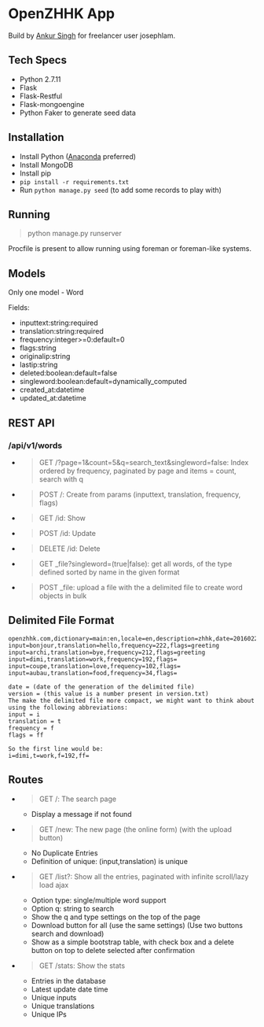 # OpenZHHK App

Build by [Ankur Singh](ankur13019@iiitd.ac.in) for freelancer user josephlam.

## Tech Specs

- Python 2.7.11
- Flask
- Flask-Restful
- Flask-mongoengine
- Python Faker to generate seed data

## Installation

- Install Python ([Anaconda](https://www.continuum.io/anaconda) preferred)
- Install MongoDB
- Install pip
- `pip install -r requirements.txt`
- Run `python manage.py seed` (to add some records to play with)

## Running

> python manage.py runserver

Procfile is present to allow running using foreman or foreman-like systems.

## Models

Only one model - Word

Fields:

- inputtext:string:required
- translation:string:required
- frequency:integer>=0:default=0
- flags:string
- originalip:string
- lastip:string
- deleted:boolean:default=false
- singleword:boolean:default=dynamically_computed
- created_at:datetime
- updated_at:datetime

## REST API

### /api/v1/words

- > GET /?page=1&count=5&q=search_text&singleword=false: Index ordered by frequency, paginated by page and items = count, search with q
- > POST /: Create from params (inputtext, translation, frequency, flags)
- > GET /id: Show
- > POST /id: Update
- > DELETE /id: Delete

- > GET _file?singleword=(true|false): get all words, of the type defined sorted by name in the given format
- > POST _file: upload a file with the a delimited file to create word objects in bulk

## Delimited File Format

```
openzhhk.com,dictionary=main:en,locale=en,description=zhhk,date=20160224,version=47 
input=bonjour,translation=hello,frequency=222,flags=greeting
input=archi,translation=bye,frequency=212,flags=greeting
input=dimi,translation=work,frequency=192,flags=
input=coupe,translation=love,frequency=102,flags=
input=aubau,translation=food,frequency=34,flags=

date = (date of the generation of the delimited file)
version = (this value is a number present in version.txt)
The make the delimited file more compact, we might want to think about using the following abbreviations:
input = i
translation = t
frequency = f
flags = ff

So the first line would be:
i=dimi,t=work,f=192,ff=
```

## Routes

- > GET /: The search page
    - Display a message if not found
- > GET /new: The new page (the online form) (with the upload button)
    - No Duplicate Entries
    - Definition of unique: (input,translation) is unique
- > GET /list?: Show all the entries, paginated with infinite scroll/lazy load ajax
    - Option type: single/multiple word support
    - Option q: string to search
    - Show the q and type settings on the top of the page
    - Download button for all (use the same settings) (Use two buttons search and download)
    - Show as a simple bootstrap table, with check box and a delete button on top to delete selected after confirmation
- > GET /stats: Show the stats 
    - Entries in the database
    - Latest update date time
    - Unique inputs
    - Unique translations
    - Unique IPs




